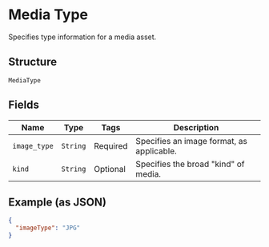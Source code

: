 
# Media Type

Specifies type information for a media asset.

## Structure

`MediaType`

## Fields

| Name | Type | Tags | Description |
|  --- | --- | --- | --- |
| `image_type` | `String` | Required | Specifies an image format, as applicable. |
| `kind` | `String` | Optional | Specifies the broad "kind" of media. |

## Example (as JSON)

```json
{
  "imageType": "JPG"
}
```

